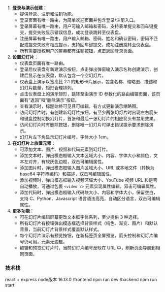 1. **登录与演示创建**：
    - 提供登录、注册和注销功能。
    - 登录页面有唯一路由，为简单欢迎页面并包含登录/注册入口。
    - 登录屏幕有唯一路由，用户可输入邮箱和密码，支持表单提交和回车键提交，提交失败显示错误信息，成功登录跳转至仪表盘。
    - 注册屏幕有唯一路由，用户输入邮箱、密码、姓名和确认密码，密码不匹配或提交失败有相应提示，支持回车键提交，成功注册跳转至仪表盘。
    - 所有需要授权用户的屏幕都有注销按钮，点击返回登录页面。
2. **设置幻灯片**：
    - 仪表盘页面有唯一路由。
    - 登录后仪表盘有新建演示按钮，点击弹出弹窗输入演示名称创建演示，创建后显示在仪表盘，默认包含一个空幻灯片。
    - 仪表盘上演示以宽高比 2:1 的矩形卡片展示，包含名称、缩略图、描述和幻灯片数量，矩形合理排列。
    - 点击仪表盘上的演示矩形，跳转至由演示 ID 参数化的路由编辑页面，该页面有“返回”和“删除演示”按钮。
    - 查看演示时，标题始终可见且可编辑，有方式更新演示缩略图。
    - 访问幻灯片时，有创建新幻灯片按钮，有至少两张幻灯片时出现左右箭头和键盘控制切换幻灯片，首张和最后一张幻灯片的相应箭头有禁用效果。
    - 访问幻灯片时有删除按钮，删除唯一幻灯片时弹出错误提示要求删除演示。
    - 幻灯片左下角显示幻灯片编号，字体大小 1em。
3. **在幻灯片上放置元素**：
    - 可添加文本、图片、视频和代码元素到幻灯片。
    - 添加文本时，弹出模态框输入文本区域大小、内容、字体大小和颜色，文本左对齐，有软灰色边框，双击可编辑属性。
    - 添加图片时，弹出模态框输入图片区域大小、URL 或本地文件（转换为 base64 字符串编码）和描述，双击可编辑属性。
    - 添加视频时，弹出模态框输入视频区域大小、YouTube 视频 URL 和是否自动播放，可通过包裹 `<video />` 元素实现属性编辑，双击可编辑属性。
    - 添加代码时，弹出模态框输入代码块大小、内容和字体大小，保留空白，支持 C、Python、Javascript 语言语法高亮，自动区分语言，双击可编辑属性。
4. **更多功能**：
    - 可在幻灯片编辑屏幕更改文本框字体系列，至少提供 3 种选择。
    - 所有幻灯片有按钮弹出模态框选择背景样式（纯色、渐变、图片）和默认背景，当前幻灯片背景样式覆盖默认样式。
    - 每个幻灯片演示有预览按钮，在新标签页全屏预览，箭头控制和幻灯片编号仍可用，元素无边框。
    - 编辑和预览幻灯片时，当前幻灯片编号反映在 URL 中，刷新页面导航到相同页面。

### 技术栈
react + express
node版本 16.13.0
/frontend   npm run dev
/backend  npm run start

